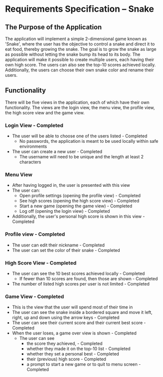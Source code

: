 # Requirements Specification – Snake

## The Purpose of the Application

The application will implement a simple 2-dimensional game known as 'Snake', where the user has the objective to control a snake and direct it to eat food, thereby growing the snake. The goal is to grow the snake as large as possible without letting the snake bump its head to its body. The application will make it possible to create multiple users, each having their own high score. The users can also see the top-10 scores achieved locally. Additionally, the users can choose their own snake color and rename their users.

## Functionality

There will be five views in the application, each of which have their own functionality. The views are the login view, the menu view, the profile view, the high score view and the game view.

### Login View - Completed

* The user will be able to choose one of the users listed - Completed
    * No passwords, the application is meant to be used locally within safe environments
* The user can create a new user - Completed
    * The username will need to be unique and the length at least 2 characters

### Menu View

* After having logged in, the user is presented with this view
* The user can:
    * Open profile settings (opening the profile view) - Completed
    * See high scores (opening the high score view) - Completed
    * Start a new game (opening the game view) - Completed
    * Log off (opening the login view) - Completed
* Additionally, the user's personal high score is shown in this view - Completed

### Profile view - Completed

* The user can edit their nickname - Completed
* The user can set the color of their snake - Completed

### High Score View - Completed

* The user can see the 10 best scores achieved locally - Completed
    * If fewer than 10 scores are found, then those are shown - Completed
* The number of listed high scores per user is not limited - Completed

### Game View - Completed

* This is the view that the user will spend most of their time in
* The user can see the snake inside a bordered square and move it left, right, up and down using the arrow keys - Completed
* The user can see their current score and their current best score - Completed
* When the user loses, a game over view is shown - Completed
    * The user can see
        * the score they achieved, - Completed
        * whether they made it on the top-10 list - Completed
        * whether they set a personal best - Completed
        * their (previous) high score - Completed
        * a prompt to start a new game or to quit to menu screen - Completed
